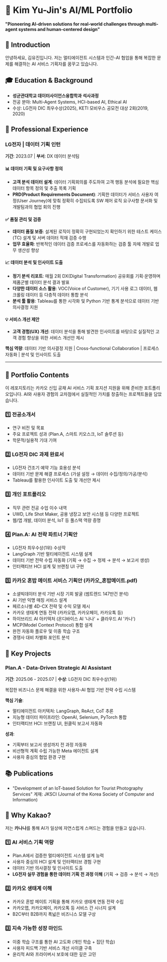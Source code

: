# 🎯 Kim Yu-Jin's AI/ML Portfolio
**"Pioneering AI-driven solutions for real-world challenges through multi-agent systems and human-centered design"**

## 👋 Introduction
안녕하세요, 김유진입니다. 저는 멀티에이전트 시스템과 인간-AI 협업을 통해 복잡한 문제를 해결하는 AI 서비스 기획자를 꿈꾸고 있습니다.

## 🎓 Education & Background
* **성균관대학교 데이터사이언스융합학과 석사과정**
* 전공 분야: Multi-Agent Systems, HCI-based AI, Ethical AI
* 수상: LG전자 DIC 최우수상(2025), KETI 모비우스 공모전 대상 2회(2019, 2020)

## 💼 Professional Experience

### LG전자 | 데이터 기획 인턴
**기간**: 2023.07 | **부서**: DX 데이터 분석팀

#### 📊 데이터 기획 및 요구사항 정의
- **고객 분석 데이터 설계**: 데이터 기획회의를 주도하여 고객 행동 분석에 필요한 핵심 데이터 항목 정의 및 추출 목록 기획
- **PRD(Product Requirements Document)**: 기획한 데이터가 서비스 사용자 여정(User Journey)에 맞춰 정확히 수집되도록 SW 제어 로직 요구사항 문서화 및 개발팀과의 협업 회의 진행

#### ✅ 품질 관리 및 검증
- **데이터 품질 보증**: 설계된 로직이 정확히 구현되었는지 확인하기 위한 테스트 케이스(TC) 설계 및 서버 데이터 적재 검증 수행
- **업무 효율화**: 반복적인 데이터 검증 프로세스를 자동화하는 검증 툴 자체 개발로 업무 생산성 향상

#### 📈 데이터 분석 및 인사이트 도출
- **정기 분석 리포트**: 매월 2회 DX(Digital Transformation) 공유회를 기획·운영하며 제품군별 데이터 분석 결과 발표
- **다양한 데이터 소스 활용**: VOC(Voice of Customer), 기기 사용 로그 데이터, 웹 크롤링 데이터 등 다층적 데이터 통합 분석
- **분석 툴 활용**: Tableau를 통한 시각화 및 Python 기반 통계 분석으로 데이터 기반 의사결정 지원

#### 💡 서비스 개선 제안
- **고객 경험(UX) 개선**: 데이터 분석을 통해 발견한 인사이트를 바탕으로 실질적인 고객 경험 향상을 위한 서비스 개선안 제시

**핵심 역량**: 데이터 기반 의사결정 지원 | Cross-functional Collaboration | 프로세스 자동화 | 분석 및 인사이트 도출

---

## 📂 Portfolio Contents
이 레포지토리는 카카오 신입 공채 AI 서비스 기획 포지션 지원을 위해 준비한 포트폴리오입니다. AI와 사용자 경험의 교차점에서 실질적인 가치를 창출하는 프로젝트들을 담았습니다.

### 1️⃣ 전공소개서
* 연구 비전 및 목표
* 주요 프로젝트 성과 (Plan.A, 스마트 키오스크, IoT 솔루션 등)
* 학문적/실용적 기대 기여

### 2️⃣ LG전자 DIC 과제 완료서
* LG전자 건조기 예약 기능 효용성 분석
* 데이터 기반 문제 해결 프로세스 (가설 설정 → 데이터 수집/정의/가공/분석)
* Tableau를 활용한 인사이트 도출 및 개선안 제시

### 3️⃣ 개인 포트폴리오
* 직무 관련 전공 수업 이수 내역
* UWD, Life Shot Maker, 공용 냉장고 보안 시스템 등 다양한 프로젝트
* 웹/앱 개발, 데이터 분석, IoT 등 풀스택 역량 증명

### 4️⃣ Plan.A: AI 전략 파트너 기획안
* LG전자 최우수상(1위) 수상작
* LangGraph 기반 멀티에이전트 시스템 설계
* 데이터 기반 전략 수립 자동화 (기획 → 수집 → 정제 → 분석 → 보고서 생성)
* 인터랙티브 HCI 설계 및 브랜칭 UI 구현

### 5️⃣ 카카오 혼밥 메이트 서비스 기획안 (카카오_혼밥메이트.pdf)
* 소셜빅데이터 분석 기반 시장 기회 발굴 (썸트렌드 147만건 분석)
* AI 기반 익명 매칭 서비스 설계
* 페르소나별 4D-CX 전략 및 수익 모델 제시
* 카카오 생태계 연동 전략 (카카오맵, 카카오페이, 카카오톡 등)
* 하이브리드 AI 아키텍처 (온디바이스 AI '나나' + 클라우드 AI '카나')
* MCP(Model Context Protocol) 통합 설계
* 완전 자동화 플로우 및 이중 학습 구조
* 경쟁사 대비 차별화 포인트 분석

## 🚀 Key Projects

### Plan.A - Data-Driven Strategic AI Assistant
**기간**: 2025.06 - 2025.07 | **수상**: LG전자 DIC 최우수상(1위)

복잡한 비즈니스 문제 해결을 위한 사용자-AI 협업 기반 전략 수립 시스템

**핵심 기술**:
* 멀티에이전트 아키텍처: LangGraph, ReAct, CoT 추론
* 지능형 데이터 파이프라인: OpenAI, Selenium, PyTorch 통합
* 인터랙티브 HCI: 브랜칭 UI, 원클릭 보고서 자동화

**성과**:
* 기획부터 보고서 생성까지 전 과정 자동화
* 비선형적 계획 수립 가능한 Meta 에이전트 설계
* 사용자 중심의 협업 환경 구현

## 📚 Publications
* "Development of an IoT-based Solution for Tourist Photography Services" 게재: JKSCI (Journal of the Korea Society of Computer and Information)

## 🎯 Why Kakao?
저는 **카나나**를 통해 AI가 일상에 자연스럽게 스며드는 경험을 만들고 싶습니다.

### 1️⃣ AI 서비스 기획 역량
* Plan.A에서 검증한 멀티에이전트 시스템 설계 능력
* 사용자 중심의 HCI 설계 및 인터랙티브 경험 구현
* 데이터 기반 의사결정 및 인사이트 도출
* **LG전자 실무 경험을 통한 데이터 기획 전 과정 이해** (기획 → 검증 → 분석 → 개선)

### 2️⃣ 카카오 생태계 이해
* 카카오 혼밥 메이트 기획을 통해 카카오 생태계 연동 전략 수립
* 카카오맵, 카카오페이, 카카오톡 등 서비스 간 시너지 설계
* B2C부터 B2B까지 폭넓은 비즈니스 모델 구상

### 3️⃣ 지속 가능한 성장 마인드
* 이중 학습 구조를 통한 AI 고도화 (개인 학습 + 집단 학습)
* 사용자 피드백 기반 서비스 개선 사이클 구축
* 윤리적 AI와 프라이버시 보호에 대한 깊은 고민

